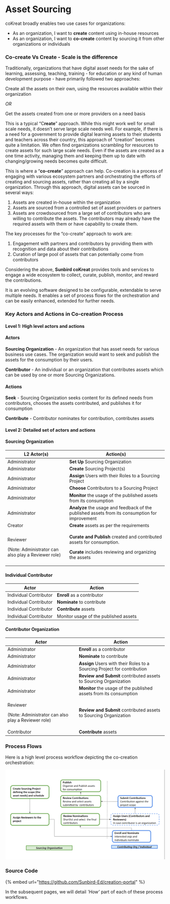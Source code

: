 # Asset Sourcing

coKreat broadly enables two use cases for organizations:

* As an organization, I want to **create** content using in-house resources
* As an organization, I want to **co-create** content by sourcing it from other organizations or individuals

### **Co-create Vs Create - Scale is the difference**

Traditionally, organizations that have digital asset needs for the sake of learning, assessing, teaching, training - for education or any kind of human development purpose - have primarily followed two approaches:

Create all the assets on their own, using the resources available within their organization&#x20;

_OR_

Get the assets created from one or more providers on a need basis

This is a typical “C**reate**” approach. While this might work well for small scale needs, it doesn’t serve large scale needs well. For example, if there is a need for a government to provide digital learning assets to their students and teachers across their country, this approach of “creation” becomes quite a limitation. We often find organizations scrambling for resources to create assets for such large scale needs. Even if the assets are created as a one time activity, managing them and keeping them up to date with changing/growing needs becomes quite difficult.

This is where a “**co-create**” approach can help. Co-creation is a process of engaging with various ecosystem partners and orchestrating the efforts of creating and sourcing assets, rather than creating all by a single organization. Through this approach, digital assets can be sourced in several ways:

1. Assets are created in-house within the organization
2. Assets are sourced from a controlled set of asset providers or partners
3. Assets are crowdsourced from a large set of contributors who are willing to contribute the assets. The contributors may already have the required assets with them or have capability to create them.

The key processes for the “co-create” approach to work are:

1. Engagement with partners and contributors by providing them with recognition and data about their contributions
2. Curation of large pool of assets that can potentially come from contributors&#x20;

Considering the above, **Sunbird coKreat** provides tools and services to engage a wide ecosystem to collect, curate, publish, monitor, and reward the contributions.

It is an evolving software designed to be configurable, extendable to serve multiple needs. It enables a set of process flows for the orchestration and can be easily enhanced, extended for further needs.



### Key Actors and Actions in Co-creation Process

#### Level 1: High level actors and actions <a href="#level-1-high-level-actors-and-actions" id="level-1-high-level-actors-and-actions"></a>

#### Actors <a href="#actors" id="actors"></a>

**Sourcing Organization** - An organization that has asset needs for various business use cases. The organization would want to seek and publish the assets for the consumption by their users.

**Contributor** - An individual or an organization that contributes assets which can be used by one or more Sourcing Organizations.

#### Actions <a href="#actions" id="actions"></a>

**Seek** - Sourcing Organization seeks content for its defined needs from contributors, chooses the assets contributed, and publishes it for consumption

**Contribute** - Contributor nominates for contribution, contributes assets

#### Level 2: Detailed set of actors and actions <a href="#level-2-detailed-set-of-actors-and-actions" id="level-2-detailed-set-of-actors-and-actions"></a>

#### Sourcing Organization <a href="#sourcing-organization" id="sourcing-organization"></a>

| **L2 Actor(s)**                                                           | **Action(s)**                                                                                                                                                         |
| ------------------------------------------------------------------------- | --------------------------------------------------------------------------------------------------------------------------------------------------------------------- |
| Administrator                                                             | **Set Up** Sourcing Organization                                                                                                                                      |
| Administrator                                                             | **Create** Sourcing Project(s)                                                                                                                                        |
| Administrator                                                             | **Assign** Users with their Roles to a Sourcing Project                                                                                                               |
| Administrator                                                             | **Choose** Contributors to a Sourcing Project                                                                                                                         |
| Administrator                                                             | **Monitor** the usage of the published assets from its consumption                                                                                                    |
| Administrator                                                             | **Analyze** the usage and feedback of the published assets from its consumption for improvement                                                                       |
| Creator                                                                   | **Create** assets as per the requirements                                                                                                                             |
| <p>Reviewer</p><p>(Note: Administrator can also play a Reviewer role)</p> | <p><strong>Curate and Publish</strong> created and contributed assets for consumption.</p><p><strong>Curate</strong> includes reviewing and organizing the assets</p> |

#### Individual Contributor <a href="#individual-contributor" id="individual-contributor"></a>

| **Actor**              | **Action**                            |
| ---------------------- | ------------------------------------- |
| Individual Contributor | **Enroll** as a contributor           |
| Individual Contributor | **Nominate** to contribute            |
| Individual Contributor | **Contribute** assets                 |
| Individual Contributor | Monitor usage of the published assets |

#### Contributor Organization <a href="#contributor-organization" id="contributor-organization"></a>

| **Actor**                                                                 | **Action**                                                               |
| ------------------------------------------------------------------------- | ------------------------------------------------------------------------ |
| Administrator                                                             | **Enroll** as a contributor                                              |
| Administrator                                                             | **Nominate** to contribute                                               |
| Administrator                                                             | **Assign** Users with their Roles to a Sourcing Project for contribution |
| Administrator                                                             | **Review and Submit** contributed assets to Sourcing Organization        |
| Administrator                                                             | **Monitor** the usage of the published assets from its consumption       |
| <p>Reviewer</p><p>(Note: Administrator can also play a Reviewer role)</p> | **Review and Submit** contributed assets to Sourcing Organization        |
| Contributor                                                               | **Contribute** assets                                                    |



### Process Flows 

Here is a high level process workflow depicting the co-creation orchestration:

![Co-creation process workflow](../../../.gitbook/assets/image-20211111-094458.png)

### Source Code

{% embed url="https://github.com/Sunbird-Ed/creation-portal" %}

In the subsequent pages, we will detail _'How'_ part of each of these process workflows.&#x20;

